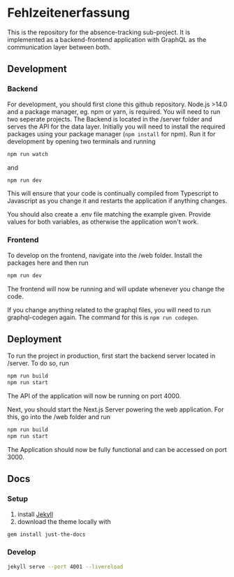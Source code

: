 # Fehlzeitenerfassung

This is the repository for the absence-tracking sub-project. It is implemented as a backend-frontend application with GraphQL as the communication layer between both.

## Development

### Backend
For development, you should first clone this github repository. Node.js >14.0 and a package manager, eg. npm or yarn, is required. You will need to run two seperate projects. The Backend is located in the /server folder and serves the API for the data layer. Initially you will need to install the required packages using your package manager (`npm install` for npm). Run it for development by opening two terminals and running

```bash
npm run watch
```
and
```bash
npm run dev
```

This will ensure that your code is continually compiled from Typescript to Javascript as you change it and restarts the application if anything changes.

You should also create a .env file matching the example given. Provide values for both variables, as otherwise the application won't work.

### Frontend
To develop on the frontend, navigate into the /web folder. Install the packages here and then run
```bash
npm run dev
```
The frontend will now be running and will update whenever you change the code.

If you change anything related to the graphql files, you will need to run graphql-codegen again. The command for this is `npm run codegen`.


## Deployment
To run the project in production, first start the backend server located in /server. To do so, run

```bash
npm run build
npm run start
```

The API of the application will now be running on port 4000.

Next, you should start the Next.js Server powering the web application. For this, go into the /web folder and run

```bash
npm run build
npm run start
```

The Application should now be fully functional and can be accessed on port 3000.

## Docs

### Setup

1. install [Jekyll](https://jekyllrb.com/docs/installation/)
2. download the theme locally with
  ```bash
  gem install just-the-docs
  ```

### Develop

```bash
jekyll serve --port 4001 --livereload
```
